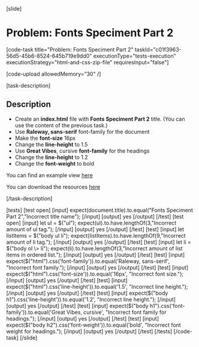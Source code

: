 [slide]

# Problem: Fonts Speciment Part 2

[code-task title="Problem: Fonts Speciment Part 2" taskId="c01f3963-56d5-45b6-8524-645b719e9dd0" executionType="tests-execution" executionStrategy="html-and-css-zip-file" requiresInput="false"]

[code-upload allowedMemory="30" /]

[task-description]

## Description

* Create an **index.html** file with **Fonts Speciment Part 2** title. (You can use the content of the previous task.)
* Use **Raleway, sans-serif**  font-family for the document
* Make the **font-size** 16px
* Change the **line-height** to 1.5
* Use **Great Vibes**, cursive **font-family** for the headings
* Change the **line-height** to 1.2
* Change the **font-weight** to bold


You can find an example view [here](https://i.imgur.com/Fx0LTEC.png)

You can download the resources [here](https://mega.nz/file/CBYSDaaA#IO0HwciNW-4Xz2SvkFub4SO9Vms6kZVtb4ir5kjUQ54)

[/task-description]

[tests]
[test open]
[input]
expect(document.title).to.equal("Fonts Speciment Part 2","Incorrect title name");
[/input]
[output]
yes
[/output]
[/test]
[test open]
[input]
let ul = $("ul");
expect(ul).to.have.lengthOf(3,"Incorrect amount of ul tag.");
[/input]
[output]
yes
[/output]
[/test]
[test]
[input]
let listItems = $("body ul li");
expect(listItems).to.have.lengthOf(9,"Incorrect amount of li tag.");
[/input]
[output]
yes
[/output]
[/test]
[test]
[input]
let li = $("body ol \> li");
expect(li).to.have.lengthOf(3,"Incorrect amount of list items in ordered list.");
[/input]
[output]
yes
[/output]
[/test]
[test]
[input]
expect($("html").css('font-family')).to.equal('Raleway, sans-serif', "Incorrect font family.");
[/input]
[output]
yes
[/output]
[/test]
[test]
[input]
expect($("html").css('font-size')).to.equal('16px', "Incorrect font size.");
[/input]
[output]
yes
[/output]
[/test]
[test]
[input]
expect($("html").css('line-height')).to.equal('1.5', "Incorrect line height.");
[/input]
[output]
yes
[/output]
[/test]
[test]
[input]
expect($("body h1").css('line-height')).to.equal('1.2', "Incorrect line height.");
[/input]
[output]
yes
[/output]
[/test]
[test]
[input]
expect($("body h1").css('font-family')).to.equal('Great Vibes, cursive', "Incorrect font family for headings.");
[/input]
[output]
yes
[/output]
[/test]
[test]
[input]
expect($("body h2").css('font-weight')).to.equal('bold', "Incorrect font weight for headings.");
[/input]
[output]
yes
[/output]
[/test]
[/tests]
[/code-task]
[/slide]
